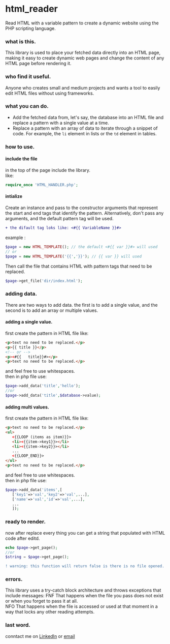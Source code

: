 # html_reader
Read HTML with a variable pattern to create a dynamic website using the PHP scripting language.
 ### what is this.
This library is used to place your fetched data directly into an HTML page, making it easy to create dynamic web pages and change the content of any HTML page before rendering it.
### who find it useful.
Anyone who creates small and medium projects and wants a tool to easily edit HTML files without using frameworks.
 ### what you can do.
 + Add the fetched data from, let's say, the database into an HTML file and replace a pattern with a single value at a time.
 + Replace a pattern with an array of data to iterate through a snippet of code. For example, the `li` element in lists or the `td` element in tables.
 ### how to use.
 #### include the file
 in the top of the page include the library.<br>
 like:
 ```php
 require_once 'HTML_HANDLER.php';
 ```
 #### intialize
 Create an instance and pass to the constructor arguments that represent the start and end tags that identify the pattern. Alternatively, don't pass any arguments, and the default pattern tag will be used.
 ``` diff
 + the difault tag loks like: <#{{ VariableName }}#>
 ```
 example :
 ```php
 $page = new HTML_TEMPLATE(); // the default <#{{ var }}#> will used
 // or 
 $page = new HTML_TEMPLATE('{{','}}'); // {{ var }} will used
 ```
Then call the file that contains HTML with pattern tags that need to be replaced.
 ```php
 $page->get_file('dir/index.html');
 ```
 ### adding data.
 There are two ways to add data. the first is to add a single value, and the second is to add an array or multiple values.
 #### adding a single value.
 first create the pattern in HTML file like:
 ```html
 <p>text no need to be replaced.</p>
 <p>{{ title }}</p>
 <!-- or -->
 <p><#{{   title}}#></p>
 <p>text no need to be replaced.</p>
 ```
 and feel free to use whitespaces.<br>
 then in php file use:
 ```php
 $page->add_data('title','hello');
 //or
 $page->add_data('title',$database->value);
 ```
 #### adding multi values.
first create the pattern in HTML file like:
 ```html
 <p>text no need to be replaced.</p>
 <ul>
    <{{LOOP (items as item)}}> 
    <li><{{item->key1}}></li> 
    <li><{{item->key2}}></li> 
    ...
    <{{LOOP_END}}>
 </ul>
 <p>text no need to be replaced.</p>
 ```
 and feel free to use whitespaces.<br>
 then in php file use:
 ```php
 $page->add_data('items',[
    ['key1'=>'val','key2'=>'val',...],
    ['name'=>'val','id'=>'val',...],
    ...
    ]);
 ```
 ### ready to render.
 now after replace every thing you can get a string that populated with HTML code after editd.
 ```php
 echo $page->get_page();
 //or
 $string = $page->get_page();
 ```
 ```diff
 ! warning: this function will return false is there is no file opened.
 ```
 ### errors.
 This library uses a try-catch block architecture and throws exceptions that include messages:
 <span style="green">FNF</span> 
 That happens when the file you pass does not exist or when you forget to pass it at all.<br>
 <span style="green">NFO</span>
 That happens when the file is accessed or used at that moment in a way that locks any other reading attempts.
 ### last word.
 conntact me on [LinkedIn](https://www.linkedin.com/in/ahmed-sobhy-b824b7201)
 or [email](mail:ahmed.s.hamed@gmail.com)
